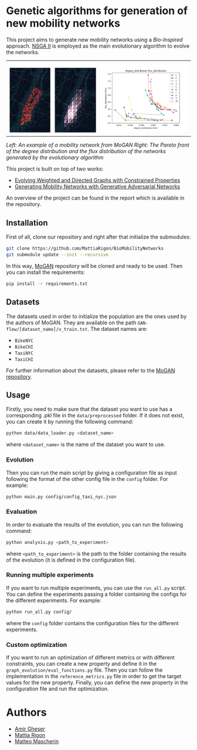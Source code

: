 # Genetic algorithms for generation of new mobility networks
This project aims to generate new mobility networks using a *Bio-Inspired* approach. [NSGA II](https://ieeexplore.ieee.org/stamp/stamp.jsp?arnumber=996017) is employed as the main evolutionary algorithm to evolve the networks.
<table>
    <tr>
        <td><img src='images/network-example.png' width='500'></td>
        <td><img src='images/pareto_degree_distribution_flux_distribution.png' width='500'></td>
    </tr>
</table>

*Left: An example of a mobility network from MoGAN*
*Right: The Pareto front of the degree distribution and the flux distribution of the networks generated by the evolutionary algorithm*

This project is built on top of two works:
- [Evolving Weighted and Directed Graphs with Constrained
Properties](https://dl.acm.org/doi/pdf/10.1145/3638530.3654350)
- [Generating Mobility Networks with Generative
Adversarial Networks](https://arxiv.org/pdf/2202.11028)

An overview of the project can be found in the report which is available in the repository.

## Installation
First of all, clone our repository and right after that initialize the submodules:
```bash
git clone https://github.com/MattiaRigon/BioMobilityNetworks
git submodule update --init --recursive
```
In this way, [MoGAN](https://github.com/jonpappalord/GAN-flow) repository will be cloned and ready to be used. Then you can install the requirements:
```bash
pip install -r requirements.txt
```

## Datasets
The datasets used in order to initialize the population are the ones used by the authors of MoGAN. They are available on the path `GAN-flow/[dataset_name]/v_train.txt`. The dataset names are:
- `BikeNYC`
- `BikeCHI`
- `TaxiNYC`
- `TaxiCHI`

For further information about the datasets, please refer to the [MoGAN repository](https://github.com/jonpappalord/GAN-flow).

## Usage
Firstly, you need to make sure that the dataset you want to use has a corresponding .pkl file in the `data/preprocessed` folder. If it does not exist, you can create it by running the following command:
```bash
python data/data_loader.py <dataset_name>
```
where `<dataset_name>` is the name of the dataset you want to use.

### Evolution

Then you can run the main script by giving a configuration file as input following the format of the other config file in the `config` folder. For example:
```bash
python main.py config/config_taxi_nyc.json
```
### Evaluation
In order to evaluate the results of the evolution, you can run the following command:
```bash
python analysis.py <path_to_experiment>
```
where `<path_to_experiment>` is the path to the folder containing the results of the evolution (it is defined in the configuration file).

### Running multiple experiments
If you want to run multiple experiments, you can use the `run_all.py` script. You can define the experiments passing a folder containing the configs for the different experiments. For example:
```bash
python run_all.py config/
```
where the `config` folder contains the configuration files for the different experiments.

### Custom optimization
If you want to run an optimization of different metrics or with different constraints, you can create a new property and define it in the `graph_evolution/eval_functions.py` file. Then you can follow the implementation in the `reference_metrics.py` file in order to get the target values for the new property. Finally, you can define the new property in the configuration file and run the optimization.



# Authors
- [Amir Gheser](https://github.com/rogergheser)
- [Mattia Rigon](https://github.com/MattiaRigon)
- [Matteo Mascherin](https://github.com/MatteoMaske)
